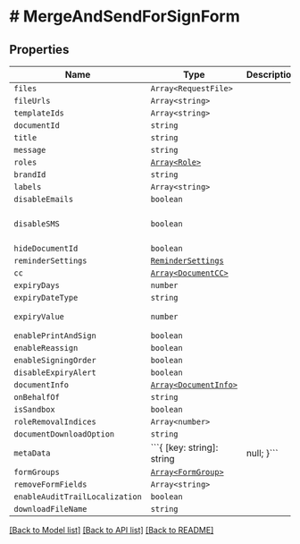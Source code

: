 # # MergeAndSendForSignForm



## Properties

Name | Type | Description | Notes
------------ | ------------- | ------------- | -------------
| `files` | ```Array<RequestFile>``` |   |  |
| `fileUrls` | ```Array<string>``` |   |  |
| `templateIds` | ```Array<string>``` |   |  |
| `documentId` | ```string``` |   |  |
| `title` | ```string``` |   |  |
| `message` | ```string``` |   |  |
| `roles` | [```Array<Role>```](Role.md) |   |  |
| `brandId` | ```string``` |   |  |
| `labels` | ```Array<string>``` |   |  |
| `disableEmails` | ```boolean``` |   |  |
| `disableSMS` | ```boolean``` |   |  [default to false] |
| `hideDocumentId` | ```boolean``` |   |  |
| `reminderSettings` | [```ReminderSettings```](ReminderSettings.md) |   |  |
| `cc` | [```Array<DocumentCC>```](DocumentCC.md) |   |  |
| `expiryDays` | ```number``` |   |  |
| `expiryDateType` | ```string``` |   |  |
| `expiryValue` | ```number``` |   |  [default to 60] |
| `enablePrintAndSign` | ```boolean``` |   |  |
| `enableReassign` | ```boolean``` |   |  |
| `enableSigningOrder` | ```boolean``` |   |  |
| `disableExpiryAlert` | ```boolean``` |   |  |
| `documentInfo` | [```Array<DocumentInfo>```](DocumentInfo.md) |   |  |
| `onBehalfOf` | ```string``` |   |  |
| `isSandbox` | ```boolean``` |   |  |
| `roleRemovalIndices` | ```Array<number>``` |   |  |
| `documentDownloadOption` | ```string``` |   |  |
| `metaData` | ```{ [key: string]: string | null; }``` |   |  |
| `formGroups` | [```Array<FormGroup>```](FormGroup.md) |   |  |
| `removeFormFields` | ```Array<string>``` |   |  |
| `enableAuditTrailLocalization` | ```boolean``` |   |  |
| `downloadFileName` | ```string``` |   |  |

[[Back to Model list]](../README.md#models) [[Back to API list]](../README.md#api-endpoints) [[Back to README]](../README.md)
